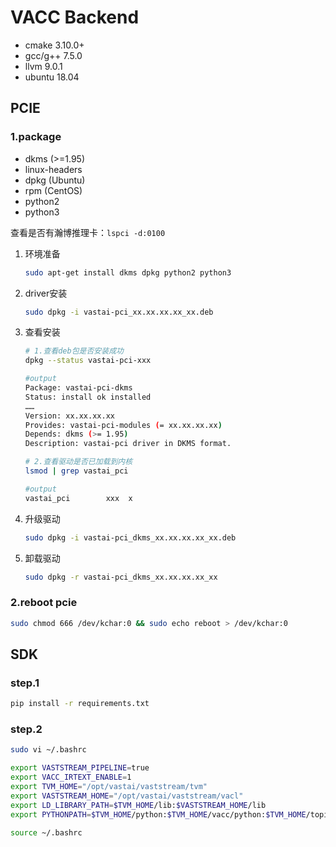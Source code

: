 # VACC Backend
- cmake 3.10.0+
- gcc/g++ 7.5.0
- llvm 9.0.1
- ubuntu 18.04

## PCIE
### 1.package

- dkms (>=1.95)
- linux-headers
- dpkg (Ubuntu)
- rpm  (CentOS)
- python2
- python3

查看是否有瀚博推理卡：`lspci -d:0100`


 1. 环境准备

    ```bash
    sudo apt-get install dkms dpkg python2 python3
    ```

 2. driver安装

    ```bash
    sudo dpkg -i vastai-pci_xx.xx.xx.xx_xx.deb
    ```

 3. 查看安装

    ```bash
    # 1.查看deb包是否安装成功
    dpkg --status vastai-pci-xxx

    #output
    Package: vastai-pci-dkms
    Status: install ok installed
    ……
    Version: xx.xx.xx.xx
    Provides: vastai-pci-modules (= xx.xx.xx.xx)
    Depends: dkms (>= 1.95)
    Description: vastai-pci driver in DKMS format.

    # 2.查看驱动是否已加载到内核
    lsmod | grep vastai_pci

    #output
    vastai_pci        xxx  x
    ```

 4. 升级驱动

    ```bash
    sudo dpkg -i vastai-pci_dkms_xx.xx.xx.xx_xx.deb
    ```

 5. 卸载驱动

    ```bash
    sudo dpkg -r vastai-pci_dkms_xx.xx.xx.xx_xx
    ```

### 2.reboot pcie
```bash
sudo chmod 666 /dev/kchar:0 && sudo echo reboot > /dev/kchar:0
```

## SDK

### step.1

```bash
pip install -r requirements.txt
```

### step.2

```bash
sudo vi ~/.bashrc

export VASTSTREAM_PIPELINE=true
export VACC_IRTEXT_ENABLE=1
export TVM_HOME="/opt/vastai/vaststream/tvm"
export VASTSTREAM_HOME="/opt/vastai/vaststream/vacl"
export LD_LIBRARY_PATH=$TVM_HOME/lib:$VASTSTREAM_HOME/lib
export PYTHONPATH=$TVM_HOME/python:$TVM_HOME/vacc/python:$TVM_HOME/topi/python:${PYTHONPATH}:$VASTSTREAM_HOME/python

source ~/.bashrc
```